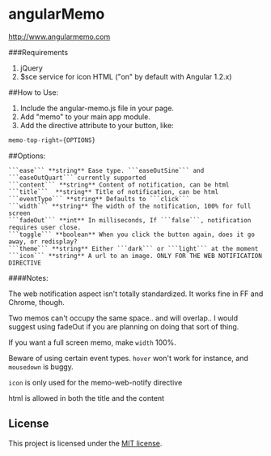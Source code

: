 angularMemo
===========

http://www.angularmemo.com

###Requirements

1. jQuery
2. $sce service for icon HTML ("on" by default with Angular 1.2.x)

##How to Use:

1. Include the angular-memo.js file in your page.
2. Add "memo" to your main app module.
3. Add the directive attribute to your button, like:

```javascript
memo-top-right={OPTIONS}
```

##Options:

    ```ease``` **string** Ease type. ```easeOutSine``` and ```easeOutQuart``` currently supported
    ```content``` **string** Content of notification, can be html
    ```title```  **string** Title of notification, can be html
    ```eventType``` **string** Defaults to ```click```
    ```width``` **string** The width of the notification, 100% for full screen
    ```fadeOut``` **int** In milliseconds, If ```false```, notification requires user close.
    ```toggle``` **boolean** When you click the button again, does it go away, or redisplay?
    ```theme``` **string** Either ```dark``` or ```light``` at the moment
    ```icon``` **string** A url to an image. ONLY FOR THE WEB NOTIFICATION DIRECTIVE


####Notes:
   
   The web notification aspect isn't totally standardized. It works fine in FF and Chrome, though.

   Two memos can't occupy the same space.. and will overlap.. I would suggest using fadeOut if you are planning on doing that sort of thing.
   
   If you want a full screen memo, make ```width``` 100%.
   
   Beware of using certain event types. ```hover``` won't work for instance, and ```mousedown``` is buggy.
   
   ```icon``` is only used for the memo-web-notify directive
   
   html is allowed in both the title and the content


## License
This project is licensed under the [MIT license](http://opensource.org/licenses/MIT).
